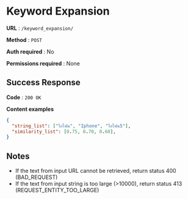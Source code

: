 # Keyword Expansion

**URL** : `/keyword_expansion/`

**Method** : `POST`

**Auth required** : No

**Permissions required** : None

## Success Response

**Code** : `200 OK`

**Content examples**

```json
{
  "string_list": ["ไอโฟน", "Iphone", "ไอโฟน5"],
  "similarity_list": [0.75, 0.70, 0.60],
}
```

## Notes

* If the text from input URL cannot be retrieved, return status 400 (BAD_REQUEST)
* If the text from input string is too large (>10000), return status 413 (REQUEST_ENTITY_TOO_LARGE)
